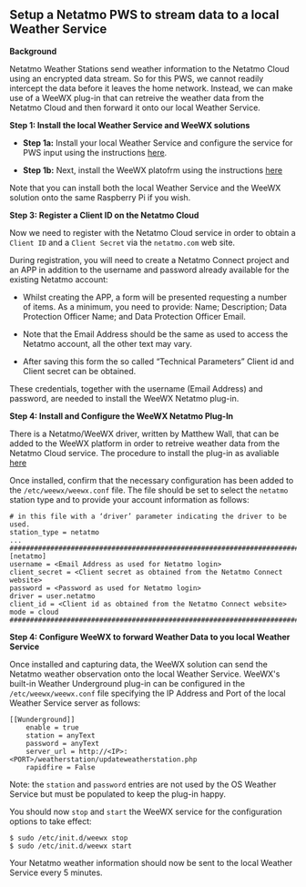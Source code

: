 ## Setup a Netatmo PWS to stream data to a local Weather Service

**Background**

Netatmo Weather Stations send weather information to the Netatmo Cloud using an encrypted data stream. So for this PWS, we cannot readily intercept the data before it leaves the home network. Instead, we can make use of a WeeWX plug-in that can retreive the weather data from the Netatmo Cloud and then forward it onto our local Weather Service.

**Step 1: Install the local Weather Service and WeeWX solutions**

* **Step 1a:** Install your local Weather Service and configure the service for PWS input using the instructions [here](local-installation.md).

* **Step 1b:** Next, install the WeeWX platofrm using the instructions [here](weewx.md)

Note that you can install both the local Weather Service and the WeeWX solution onto the same Raspberry Pi if you wish.

**Step 3: Register a Client ID on the Netatmo Cloud**

Now we need to register with the Netatmo Cloud service in order to obtain a `Client ID` and a `Client Secret` via the `netatmo.com` web site.

During registration, you will need to create a Netatmo Connect project and an APP in addition to the username and password already available for the existing Netatmo account:

* Whilst creating the APP, a form will be presented requesting a number of items. As a minimum, you need to provide: Name; Description; Data Protection Officer Name; and Data Protection Officer Email.

* Note that the Email Address should be the same as used to access the Netatmo account, all the other text may vary.

* After saving this form the so called “Technical Parameters” Client id and Client secret can be obtained.

These credentials, together with the username (Email Address) and password, are needed to install the WeeWX Netatmo plug-in.

**Step 4: Install and Configure the WeeWX Netatmo Plug-In**

There is a Netatmo/WeeWX driver, written by Matthew Wall, that can be added to the WeeWX platform in order to retreive weather data from the Netatmo Cloud service. The procedure to install the plug-in as avaliable [here](https://github.com/matthewwall/weewx-netatmo)

Once installed, confirm that the necessary configuration has been added to the `/etc/weewx/weewx.conf` file. The file should be set to select the `netatmo` station type and to provide your account information as follows:

```
# in this file with a ‘driver’ parameter indicating the driver to be used.
station_type = netatmo
...
##############################################################################
[netatmo]
username = <Email Address as used for Netatmo login>
client_secret = <Client secret as obtained from the Netatmo Connect website>
password = <Password as used for Netatmo login>
driver = user.netatmo
client_id = <Client id as obtained from the Netatmo Connect website>
mode = cloud
##############################################################################
```

**Step 4: Configure WeeWX to forward Weather Data to you local Weather Service**

Once installed and capturing data, the WeeWX solution can send the Netatmo weather observation onto the local Weather Service. WeeWX's built-in Weather Underground plug-in can be configured in the ```/etc/weewx/weewx.conf``` file specifying the IP Address and Port of the local Weather Service server as follows:

```
[[Wunderground]]
    enable = true
    station = anyText
    password = anyText
    server_url = http://<IP>:<PORT>/weatherstation/updateweatherstation.php
    rapidfire = False
```
Note: the `station` and `password` entries are not used by the OS Weather Service but must be populated to keep the plug-in happy.

You should now `stop` and `start` the WeeWX service for the configuration options to take effect:

```
$ sudo /etc/init.d/weewx stop
$ sudo /etc/init.d/weewx start
```
Your Netatmo weather information should now be sent to the local Weather Service every 5 minutes.
